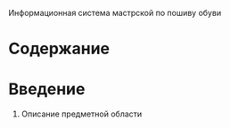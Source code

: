 Информационная система мастрской по пошиву обуви
# Содержание
# Введение
1. Описание предметной области
